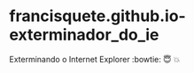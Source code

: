# francisquete.github.io-exterminador_do_ie
Exterminando o Internet Explorer :bowtie: :innocent: :collision:
